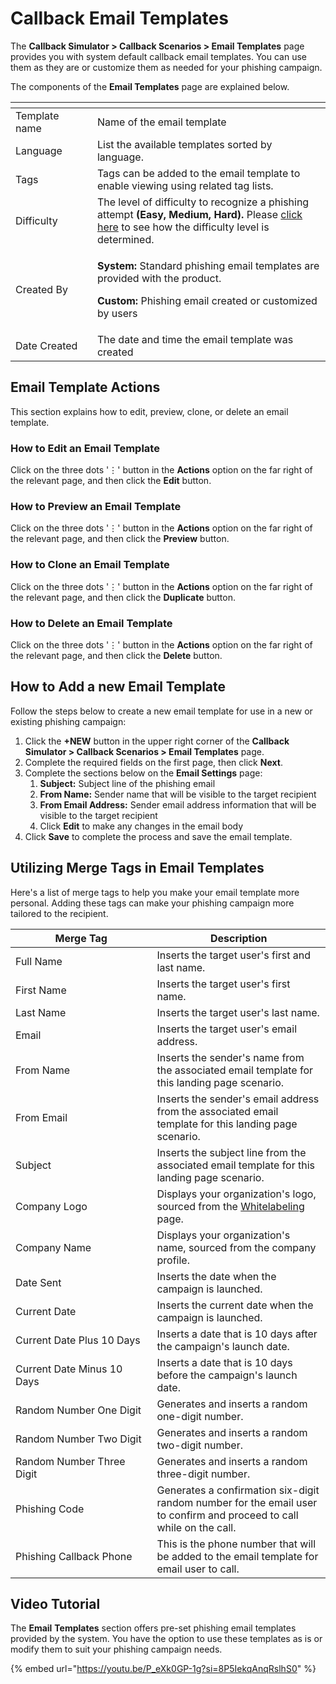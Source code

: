 # Callback Email Templates

The **Callback Simulator > Callback Scenarios > Email Templates** page provides you with system default callback email templates. You can use them as they are or customize them as needed for your phishing campaign.

The components of the **Email Templates** page are explained below.

<table><thead><tr><th width="150"></th><th width="590.1428571428571"></th></tr></thead><tbody><tr><td>Template name</td><td>Name of the email template</td></tr><tr><td>Language</td><td>List the available templates sorted by language.</td></tr><tr><td>Tags</td><td>Tags can be added to the email template to enable viewing using related tag lists.</td></tr><tr><td>Difficulty</td><td>The level of difficulty to recognize a phishing attempt <strong>(Easy, Medium, Hard).</strong> Please <a href="../#q-how-is-the-difficulty-level-determined">click here</a> to see how the difficulty level is determined.</td></tr><tr><td>Created By</td><td><p><strong>System:</strong> Standard phishing email templates are provided with the product.</p><p></p><p><strong>Custom:</strong> Phishing email created or customized by users</p></td></tr><tr><td>Date Created</td><td>The date and time the email template was created</td></tr></tbody></table>

## Email Template Actions

This section explains how to edit, preview, clone, or delete an email template.

### How to Edit an Email Template

Click on the three dots '⋮' button in the **Actions** option on the far right of the relevant page, and then click the **Edit** button.

### How to Preview an Email Template

Click on the three dots '⋮' button in the **Actions** option on the far right of the relevant page, and then click the **Preview** button.

### How to Clone an Email Template

Click on the three dots '⋮' button in the **Actions** option on the far right of the relevant page, and then click the **Duplicate** button.

### How to Delete an Email Template

Click on the three dots '⋮' button in the **Actions** option on the far right of the relevant page, and then click the **Delete** button.

## How to Add a new Email Template

Follow the steps below to create a new email template for use in a new or existing phishing campaign:

1. Click the **+NEW** button in the upper right corner of the **Callback Simulator > Callback Scenarios > Email Templates** page.
2. Complete the required fields on the first page, then click **Next**.
3. Complete the sections below on the **Email Settings** page:
   1. **Subject:** Subject line of the phishing email
   2. **From Name:** Sender name that will be visible to the target recipient
   3. **From Email Address:** Sender email address information that will be visible to the target recipient
   4. Click **Edit** to make any changes in the email body&#x20;
4. Click **Save** to complete the process and save the email template.

## **Utilizing Merge Tags in Email Templates**

Here's a list of merge tags to help you make your email template more personal. Adding these tags can make your phishing campaign more tailored to the recipient.

<table><thead><tr><th width="210.5">Merge Tag</th><th>Description</th></tr></thead><tbody><tr><td>Full Name</td><td>Inserts the target user's first and last name.</td></tr><tr><td>First Name</td><td>Inserts the target user's first name.</td></tr><tr><td>Last Name</td><td>Inserts the target user's last name.</td></tr><tr><td>Email</td><td>Inserts the target user's email address.</td></tr><tr><td>From Name</td><td>Inserts the sender's name from the associated email template for this landing page scenario.</td></tr><tr><td>From Email</td><td>Inserts the sender's email address from the associated email template for this landing page scenario.</td></tr><tr><td>Subject</td><td>Inserts the subject line from the associated email template for this landing page scenario.</td></tr><tr><td>Company Logo</td><td>Displays your organization's logo, sourced from the <a href="../../company/company-settings/white-labeling.md">Whitelabeling</a> page.</td></tr><tr><td>Company Name</td><td>Displays your organization's name, sourced from the company profile.</td></tr><tr><td>Date Sent</td><td>Inserts the date when the campaign is launched.</td></tr><tr><td>Current Date</td><td>Inserts the current date when the campaign is launched.</td></tr><tr><td>Current Date Plus 10 Days</td><td>Inserts a date that is 10 days after the campaign's launch date.</td></tr><tr><td>Current Date Minus 10 Days</td><td>Inserts a date that is 10 days before the campaign's launch date.</td></tr><tr><td>Random Number One Digit</td><td>Generates and inserts a random one-digit number.</td></tr><tr><td>Random Number Two Digit</td><td>Generates and inserts a random two-digit number.</td></tr><tr><td>Random Number Three Digit</td><td>Generates and inserts a random three-digit number.</td></tr><tr><td>Phishing Code</td><td>Generates a confirmation six-digit random number for the email user to confirm and proceed to call while on the call.</td></tr><tr><td>Phishing Callback Phone</td><td>This is the phone number that will be added to the email template for email user to call.</td></tr></tbody></table>

## Video Tutorial

The **Email** **Templates** section offers pre-set phishing email templates provided by the system. You have the option to use these templates as is or modify them to suit your phishing campaign needs.

{% embed url="https://youtu.be/P_eXk0GP-1g?si=8P5IekqAnqRslhS0" %}
